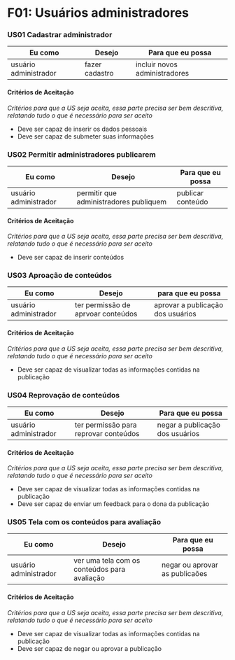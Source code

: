 # F01: Usuários administradores

### **US01 Cadastrar administrador**
| Eu como | Desejo | Para que eu possa |
|---------|--------|-------------------|
| usuário administrador| fazer cadastro | incluir novos administradores |

#### **Critérios de Aceitação**
*Critérios para que a US seja aceita, essa parte precisa ser bem descritiva, relatando tudo o que é necessário para ser aceito*
* Deve ser capaz de inserir os dados pessoais
* Deve ser capaz de submeter suas informações 


### **US02 Permitir administradores publicarem**
| Eu como | Desejo | Para que eu possa |
|---------|--------|-------------------|
| usuário administrador | permitir que administradores publiquem | publicar conteúdo |

#### **Critérios de Aceitação**
*Critérios para que a US seja aceita, essa parte precisa ser bem descritiva, relatando tudo o que é necessário para ser aceito*
* Deve ser capaz de inserir conteúdos

### **US03 Aproação de conteúdos**
| Eu como | Desejo | para que eu possa |
|---------|--------|-------------------|
| usuário administrador | ter permissão de aprvoar conteúdos | aprovar a publicação dos usuários |

#### **Critérios de Aceitação**
*Critérios para que a US seja aceita, essa parte precisa ser bem descritiva, relatando tudo o que é necessário para ser aceito*
* Deve ser capaz de visualizar todas as informações contidas na publicação

### **US04 Reprovação de conteúdos**
| Eu como | Desejo | Para que eu possa |
|---------|--------|-------------------|
| usuário administrador | ter permissão para reprovar conteúdos | negar a publicação dos usuários |

#### **Critérios de Aceitação**
*Critérios para que a US seja aceita, essa parte precisa ser bem descritiva, relatando tudo o que é necessário para ser aceito*
* Deve ser capaz de visualizar todas as informações contidas na publicação
* Deve ser capaz de enviar um feedback para o dona da publicação

### **US05 Tela com os conteúdos para avaliação**
| Eu como | Desejo | Para que eu possa |
|---------|--------|-------------------|
| usuário administrador | ver uma tela com os conteúdos para avaliação | negar ou aprovar as publicaões |

#### **Critérios de Aceitação**
*Critérios para que a US seja aceita, essa parte precisa ser bem descritiva, relatando tudo o que é necessário para ser aceito*
* Deve ser capaz de visualizar todas as informações contidas na publicação
* Deve ser capaz de negar ou aprovar a publicação
